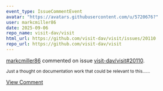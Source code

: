 ```yaml
---
event_type: IssueCommentEvent
avatar: "https://avatars.githubusercontent.com/u/5720676?"
user: markcmiller86
date: 2025-09-06
repo_name: visit-dav/visit
html_url: https://github.com/visit-dav/visit/issues/20110
repo_url: https://github.com/visit-dav/visit
---
```


<a href='https://github.com/markcmiller86' target='_blank'>markcmiller86</a> commented on issue <a href='https://github.com/visit-dav/visit/issues/20110' target='_blank'>visit-dav/visit#20110</a>.

<small>Just a thought on documentation work that could be relevant to this......</small>

<a href='https://github.com/visit-dav/visit/issues/20110' target='_blank'>View Comment</a>